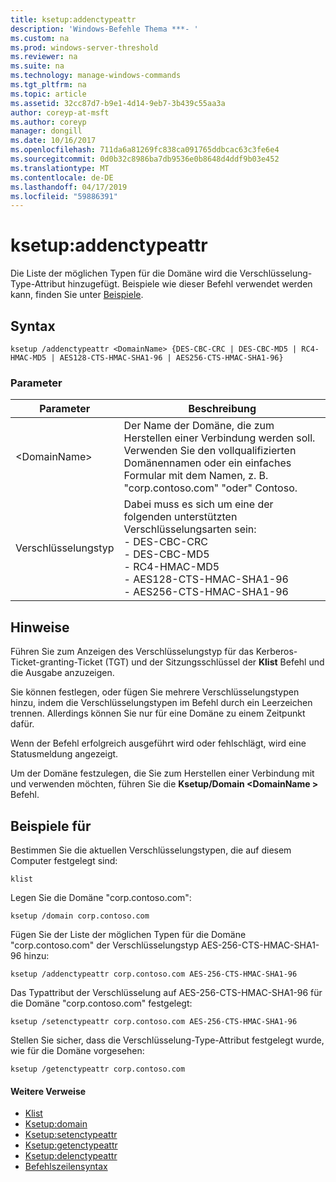 ```yaml
---
title: ksetup:addenctypeattr
description: 'Windows-Befehle Thema ***- '
ms.custom: na
ms.prod: windows-server-threshold
ms.reviewer: na
ms.suite: na
ms.technology: manage-windows-commands
ms.tgt_pltfrm: na
ms.topic: article
ms.assetid: 32cc87d7-b9e1-4d14-9eb7-3b439c55aa3a
author: coreyp-at-msft
ms.author: coreyp
manager: dongill
ms.date: 10/16/2017
ms.openlocfilehash: 711da6a81269fc838ca091765ddbcac63c3fe6e4
ms.sourcegitcommit: 0d0b32c8986ba7db9536e0b8648d4ddf9b03e452
ms.translationtype: MT
ms.contentlocale: de-DE
ms.lasthandoff: 04/17/2019
ms.locfileid: "59886391"
---
```

# <a name="ksetupaddenctypeattr"></a>ksetup:addenctypeattr



Die Liste der möglichen Typen für die Domäne wird die Verschlüsselung-Type-Attribut hinzugefügt. Beispiele wie dieser Befehl verwendet werden kann, finden Sie unter [Beispiele](#BKMK_Examples).

## <a name="syntax"></a>Syntax

```
ksetup /addenctypeattr <DomainName> {DES-CBC-CRC | DES-CBC-MD5 | RC4-HMAC-MD5 | AES128-CTS-HMAC-SHA1-96 | AES256-CTS-HMAC-SHA1-96}
```

### <a name="parameters"></a>Parameter

|Parameter|Beschreibung|
|---------|-----------|
|\<DomainName>|Der Name der Domäne, die zum Herstellen einer Verbindung werden soll. Verwenden Sie den vollqualifizierten Domänennamen oder ein einfaches Formular mit dem Namen, z. B. "corp.contoso.com" "oder" Contoso.|
|Verschlüsselungstyp|Dabei muss es sich um eine der folgenden unterstützten Verschlüsselungsarten sein:</br>-   DES-CBC-CRC</br>-   DES-CBC-MD5</br>-   RC4-HMAC-MD5</br>-   AES128-CTS-HMAC-SHA1-96</br>-   AES256-CTS-HMAC-SHA1-96|

## <a name="remarks"></a>Hinweise

Führen Sie zum Anzeigen des Verschlüsselungstyp für das Kerberos-Ticket-granting-Ticket (TGT) und der Sitzungsschlüssel der **Klist** Befehl und die Ausgabe anzuzeigen.

Sie können festlegen, oder fügen Sie mehrere Verschlüsselungstypen hinzu, indem die Verschlüsselungstypen im Befehl durch ein Leerzeichen trennen. Allerdings können Sie nur für eine Domäne zu einem Zeitpunkt dafür.

Wenn der Befehl erfolgreich ausgeführt wird oder fehlschlägt, wird eine Statusmeldung angezeigt.

Um der Domäne festzulegen, die Sie zum Herstellen einer Verbindung mit und verwenden möchten, führen Sie die **Ksetup/Domain \<DomainName >** Befehl.

## <a name="BKMK_Examples"></a>Beispiele für

Bestimmen Sie die aktuellen Verschlüsselungstypen, die auf diesem Computer festgelegt sind:
```
klist
```
Legen Sie die Domäne "corp.contoso.com":
```
ksetup /domain corp.contoso.com
```
Fügen Sie der Liste der möglichen Typen für die Domäne "corp.contoso.com" der Verschlüsselungstyp AES-256-CTS-HMAC-SHA1-96 hinzu:
```
ksetup /addenctypeattr corp.contoso.com AES-256-CTS-HMAC-SHA1-96
```
Das Typattribut der Verschlüsselung auf AES-256-CTS-HMAC-SHA1-96 für die Domäne "corp.contoso.com" festgelegt:
```
ksetup /setenctypeattr corp.contoso.com AES-256-CTS-HMAC-SHA1-96
```
Stellen Sie sicher, dass die Verschlüsselung-Type-Attribut festgelegt wurde, wie für die Domäne vorgesehen:
```
ksetup /getenctypeattr corp.contoso.com
```

#### <a name="additional-references"></a>Weitere Verweise

-   [Klist](klist.md)
-   [Ksetup:domain](ksetup-domain.md)
-   [Ksetup:setenctypeattr](ksetup-setenctypeattr.md)
-   [Ksetup:getenctypeattr](ksetup-getenctypeattr.md)
-   [Ksetup:delenctypeattr](ksetup-delenctypeattr.md)
-   [Befehlszeilensyntax](command-line-syntax-key.md)